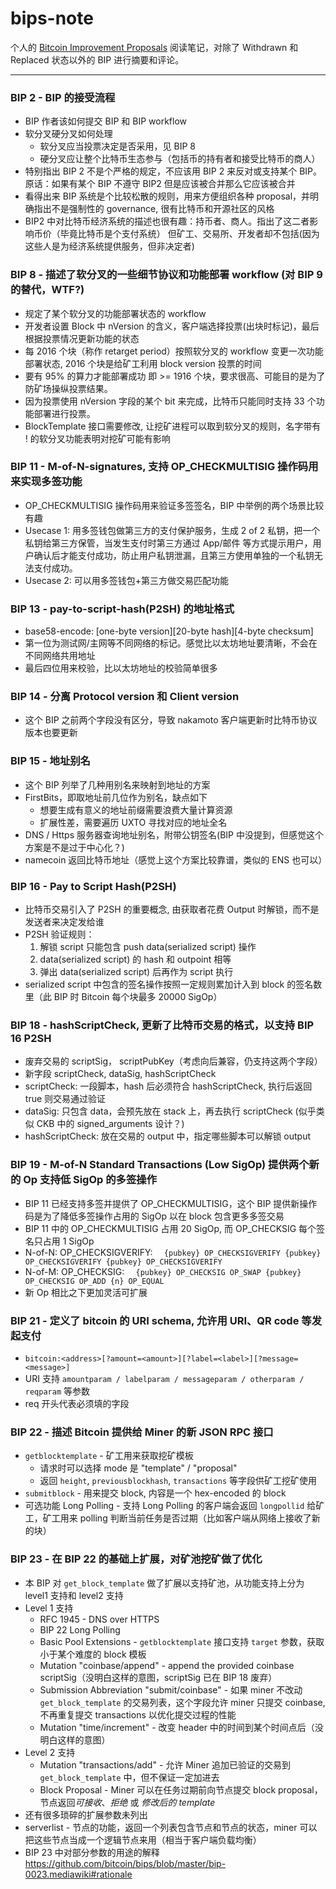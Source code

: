# bips-note
个人的 [Bitcoin Improvement Proposals](https://github.com/bitcoin/bips) 阅读笔记，对除了 Withdrawn 和 Replaced 状态以外的 BIP 进行摘要和评论。

-------------

### BIP 2 - BIP 的接受流程
  * BIP 作者该如何提交 BIP 和 BIP workflow
  * 软分叉硬分叉如何处理
    * 软分叉应当投票决定是否采用，见 BIP 8
    * 硬分叉应让整个比特币生态参与（包括币的持有者和接受比特币的商人）
  * 特别指出 BIP 2 不是个严格的规定，不应该用 BIP 2 来反对或支持某个 BIP。原话：如果有某个 BIP 不遵守 BIP2 但是应该被合并那么它应该被合并
  * 看得出来 BIP 系统是个比较松散的规则，用来方便组织各种 proposal，并明确指出不是强制性的 governance, 很有比特币和开源社区的风格
  * BIP2 中对比特币经济系统的描述也很有趣：持币者、商人。指出了这二者影响币价（毕竟比特币是个支付系统） 但矿工、交易所、开发者却不包括(因为这些人是为经济系统提供服务，但非决定者)
  
  
### BIP 8 - 描述了软分叉的一些细节协议和功能部署 workflow (对 BIP 9 的替代，WTF?)
  * 规定了某个软分叉的功能部署状态的 workflow
  * 开发者设置 Block 中 nVersion 的含义，客户端选择投票(出块时标记)，最后根据投票情况更新功能的状态
  * 每 2016 个块（称作 retarget period）按照软分叉的 workflow 变更一次功能部署状态, 2016 个块是给矿工利用 block version 投票的时间
  * 要有 95% 的算力才能部署成功 即 >= 1916 个块，要求很高、可能目的是为了防矿场操纵投票结果。
  * 因为投票使用 nVersion 字段的某个 bit 来完成，比特币只能同时支持 33 个功能部署进行投票。
  * BlockTemplate 接口需要修改, 让挖矿进程可以取到软分叉的规则，名字带有 ! 的软分叉功能表明对挖矿可能有影响
  
  
### BIP 11 - M-of-N-signatures, 支持 OP_CHECKMULTISIG 操作码用来实现多签功能
  * OP_CHECKMULTISIG 操作码用来验证多签签名，BIP 中举例的两个场景比较有趣
  * Usecase 1: 用多签钱包做第三方的支付保护服务，生成 2 of 2 私钥，把一个私钥给第三方保管，当发生支付时第三方通过 App/邮件 等方式提示用户，用户确认后才能支付成功，防止用户私钥泄漏，且第三方使用单独的一个私钥无法支付成功。
  * Usecase 2: 可以用多签钱包+第三方做交易匹配功能


### BIP 13 - pay-to-script-hash(P2SH) 的地址格式
  * base58-encode: [one-byte version][20-byte hash][4-byte checksum]
  * 第一位为测试网/主网等不同网络的标记。感觉比以太坊地址要清晰，不会在不同网络共用地址
  * 最后四位用来校验，比以太坊地址的校验简单很多
  

### BIP 14 - 分离 Protocol version 和 Client version
  * 这个 BIP 之前两个字段没有区分，导致 nakamoto 客户端更新时比特币协议版本也要更新
  
  
### BIP 15 - 地址别名
  * 这个 BIP 列举了几种用别名来映射到地址的方案
  * FirstBits，即取地址前几位作为别名，缺点如下
    * 想要生成有意义的地址前缀需要浪费大量计算资源
    * 扩展性差，需要遍历 UXTO 寻找对应的地址全名
  * DNS / Https 服务器查询地址别名，附带公钥签名(BIP 中没提到，但感觉这个方案是不是过于中心化？)
  * namecoin 返回比特币地址（感觉上这个方案比较靠谱，类似的 ENS 也可以）
  
  
### BIP 16 - Pay to Script Hash(P2SH)
  * 比特币交易引入了 P2SH 的重要概念, 由获取者花费 Output 时解锁，而不是发送者来决定发给谁
  * P2SH 验证规则：
    1. 解锁 script 只能包含 push data(serialized script) 操作
    2. data(serialized script) 的 hash 和 outpoint 相等
    3. 弹出 data(serialized script) 后再作为 script 执行
  * serialized script 中包含的签名操作按照一定规则累加计入到 block 的签名数里（此 BIP 时 Bitcoin 每个块最多 20000 SigOp）
  
  
### BIP 18 - hashScriptCheck, 更新了比特币交易的格式，以支持 BIP 16 P2SH
  * 废弃交易的 scriptSig， scriptPubKey（考虑向后兼容，仍支持这两个字段）
  * 新字段 scriptCheck, dataSig, hashScriptCheck
  * scriptCheck: 一段脚本，hash 后必须符合 hashScriptCheck, 执行后返回 true 则交易通过验证
  * dataSig: 只包含 data，会预先放在 stack 上，再去执行 scriptCheck (似乎类似 CKB 中的 signed_arguments 设计？)
  * hashScriptCheck: 放在交易的 output 中，指定哪些脚本可以解锁 output


### BIP 19 - M-of-N Standard Transactions (Low SigOp) 提供两个新的 Op 支持低 SigOp 的多签操作
  * BIP 11 已经支持多签并提供了 OP_CHECKMULTISIG，这个 BIP 提供新操作码是为了降低多签操作占用的 SigOp 以在 block 包含更多多签交易
  * BIP 11 中的 OP_CHECKMULTISIG 占用 20 SigOp, 而 OP_CHECKSIG 每个签名只占用 1 SigOp
  * N-of-N: OP_CHECKSIGVERIFY: `  {pubkey} OP_CHECKSIGVERIFY {pubkey} OP_CHECKSIGVERIFY {pubkey} OP_CHECKSIGVERIFY`
  * N-of-M: OP_CHECKSIG: `  {pubkey} OP_CHECKSIG OP_SWAP {pubkey} OP_CHECKSIG OP_ADD {n} OP_EQUAL`
  * 新 Op 相比之下更加灵活可扩展
  
  
### BIP 21 - 定义了 bitcoin 的 URI schema, 允许用 URI、QR code 等发起支付
  *  `bitcoin:<address>[?amount=<amount>][?label=<label>][?message=<message>]`
  * URI 支持 `amountparam / labelparam / messageparam / otherparam / reqparam` 等参数
  * req 开头代表必须填的字段


### BIP 22 - 描述 Bitcoin 提供给 Miner 的新 JSON RPC 接口
  * `getblocktemplate` - 矿工用来获取挖矿模板
    * 请求时可以选择 mode 是 "template" / "proposal"
    * 返回 `height`, `previousblockhash`, `transactions` 等字段供矿工挖矿使用
  * `submitblock` - 用来提交 block, 内容是一个 hex-encoded 的 block
  * 可选功能 Long Polling - 支持 Long Polling 的客户端会返回 `longpollid` 给矿工，矿工用来 polling 判断当前任务是否过期（比如客户端从网络上接收了新的块）


### BIP 23 - 在 BIP 22 的基础上扩展，对矿池挖矿做了优化
  * 本 BIP 对 `get_block_template` 做了扩展以支持矿池，从功能支持上分为 level1 支持和 level2 支持
  * Level 1 支持
    * RFC 1945 - DNS over HTTPS
    * BIP 22 Long Polling
    * Basic Pool Extensions - `getblocktemplate` 接口支持 `target` 参数，获取小于某个难度的 block 模板
    * Mutation "coinbase/append" - append the provided coinbase scriptSig（没明白这样的意图，scriptSig 已在 BIP 18 废弃）
    * Submission Abbreviation "submit/coinbase" - 如果 miner 不改动 `get_block_template` 的交易列表，这个字段允许 miner 只提交 coinbase, 不再重复提交 transactions 以优化提交过程的性能
    * Mutation "time/increment" - 改变 header 中的时间到某个时间点后（没明白这样的意图）
  * Level 2 支持
    * Mutation "transactions/add" - 允许 Miner 追加已验证的交易到 `get_block_template` 中，但不保证一定加进去
    * Block Proposal - Miner 可以在任务过期前向节点提交 block proposal，节点返回*可接收*、*拒绝* 或 *修改后的 template*
  * 还有很多琐碎的扩展参数未列出
  * serverlist - 节点的功能，返回一个列表包含节点和节点的状态，miner 可以把这些节点当成一个逻辑节点来用（相当于客户端负载均衡）
  * BIP 23 中对部分参数的用途的解释 https://github.com/bitcoin/bips/blob/master/bip-0023.mediawiki#rationale
    
  
